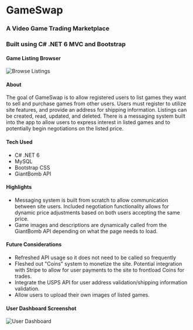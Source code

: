 # GameSwap
### A Video Game Trading Marketplace
### Built using C# .NET 6 MVC and Bootstrap

#### Game Listing Browser
![Browse Listings](https://user-images.githubusercontent.com/23509634/177610832-380e289e-2dd4-4dc6-b885-36a846bde5b4.png)

#### About
The goal of GameSwap is to allow registered users to list games they want to sell and purchase games from other users. Users must register to utilize site features, and provide an address for shipping information. Listings can be created, read, updated, and deleted. There is a messaging system built into the app to allow users to express interest in listed games and to potentially begin negotiations on the listed price.

#### Tech Used
- C# .NET 6
- MySQL
- Bootstrap CSS
- GiantBomb API

#### Highlights
- Messaging system is built from scratch to allow communication between site users. Included negotiation functionality allows for dynamic price adjustments based on both users accepting the same price.
- Game images and descriptions are dynamically called from the GiantBomb API depending on what the page needs to load.

#### Future Considerations
- Refreshed API usage so it does not need to be called so frequently
- Fleshed out "Coins" system to monetize the site. Potential integration with Stripe to allow for user payments to the site to frontload Coins for trades.
- Integrate the USPS API for user address validation/shipping information validation.
- Allow users to upload their own images of listed games.

#### User Dashboard Screenshot
![User Dashboard](https://user-images.githubusercontent.com/23509634/177612427-7bbbfb62-7e41-46c5-ace1-e127ad9362a2.png)
